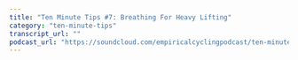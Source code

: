 ```yaml
---
title: "Ten Minute Tips #7: Breathing For Heavy Lifting"
category: "ten-minute-tips"
transcript_url: ""
podcast_url: "https://soundcloud.com/empiricalcyclingpodcast/ten-minute-tips-7-breathing-for-heavy-lifting"
---
```


